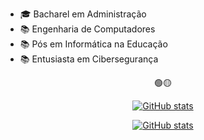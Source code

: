 
- 🎓 Bacharel em Administração
- 📚 Engenharia de Computadores
- 📚 Pós em Informática na Educação
- 📚 Entusiasta em Cibersegurança

<div align="center">
 
🟢🟡
 
[![GitHub stats](https://github-readme-stats.vercel.app/api/top-langs/?username=SobreiraV&theme=swift&layout=compact&langs_count=7)](https://github.com/sobreirav)

[![GitHub stats](https://github-readme-stats.vercel.app/api?username=SobreiraV&theme=swift&show_icons=true&count_private=true)](https://github.com/sobreirav)

</div>
  
<!--
**SobreiraV/sobreirav** is a ✨ _special_ ✨ repository because its `README.md` (this file) appears on your GitHub profile.

Here are some ideas to get you started:

- 🔭 I’m currently working on ...
- 🌱 I’m currently learning ...
- 👯 I’m looking to collaborate on ...
- 🤔 I’m looking for help with ...
- 💬 Ask me about ...
- 📫 How to reach me: ...
- 😄 Pronouns: ...
- ⚡ Fun fact: ...
-->
